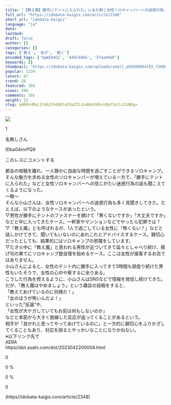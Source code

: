 ```yaml
---
title: "【教え魔】勝手にテントに入られた」いまだ続く女性ソロキャンパーへの迷惑行為、男性の反論「教えてあげているのに何様だ！」"
full_url: "https://idobata-kaigis.com/article/2348"
short_url: "idobata-kaigis"
language: "ja"
date: 
lastmod: 
draft: false
author: []
categories: []
tags: ['教え', 'あげ', '続く']
encoded_tags: ['5pWZ44GI', '44GC44GS', '57aa44GP']
keywords: []
thumbnail: "https://idobata-kaigis.com/uploads/small_a59208954155_f169db328f.jpg"
popular: 1239
latest: 87
trend: 28
featured: 356
views: 508
comments: 195
weight: 12
slug: aHR0cHMvL2lkb2JhdGEta2FpZ2lzLmNvbS9hcnRpY2xlLzIzNDg=
---
```


![](https://idobata-kaigis.com/uploads/small_a59208954155_f169db328f.jpg)

<div><p class='text-pink-100 text-sm'><p class='mr-2'>1</p><p class='mr-2'>名無しさん</p><p class='hidden xlinline-block'>IDba04mrPQ9</p></p><p class='flex items-center text-gray-400'><p class='text-xs mdtext-sm hovercursor-pointer'>このレスにコメントする</p></p><p class='tracking-wide break-all text-base'> 都会の喧騒を離れ、一人静かに自由な時間を過ごすことができるソロキャンプ。そんな魅力を求める女性のソロキャンパーが増えている一方で、「勝手にテントに入られた」などと女性ソロキャンパーへの信じがたい迷惑行為の話も聞こえてくるようになった。<br>～略～<br> そんな小山さんは、女性ソロキャンパーへの迷惑行為も多く見聞きしてきた。たとえば、以下のようなケースがあったという。<br> ▽男性が勝手にテントのファスナーを開けて「寒くないですか」「大丈夫ですか」などと中に入ってきたケース。一軒家やマンションなどでやったら犯罪では？<br> ▽「教え魔」とも呼ばれるが、1人で過ごしている女性に「怖くない？」などと話しかけてきて、聞いてもいないのにあれこれとアドバイスするケース。親切心だったとしても、結果的にはソロキャンプの邪魔をしています。<br> ▽たき火中に「教え魔」と思われる男性が近づいてきて延々としゃべり続け、揚げ句の果てにソロキャンプ歴自慢を始めるケース。ここは女性が接客するお店ではありません。<br> 小山さんによると、女性のテント内に勝手に入ってきて5時間も居座り続けた男性もいたそうで、女性の心中や察するに余りある。<br> こうした行為を控えるように、小山さんはSNSなどで情報を発信し続けてきた。だが、「教え魔はやめましょう」という趣旨の投稿をすると、<br> 「教えてあげているのに何様だ！」<br> 「女のほうが怖いんだよ！」<br> といった“反論”や、<br> 「女性が大ケガしていてもお前は何もしないのか」<br> などと本筋から大きく脱線した反応が返ってくることがあるという。<br> 相手が「良かれと思ってやってあげているのに」と一方的に親切心をふりかざしてくることもあり、対応を誤るとやっかいなことになりかねない。<br> ※以下リンク先で<br>AERA<br>https//dot.asahi.com/dot/2023042200004.html<br></p><p class='flex items-center mr-2 hovercursor-pointer'><p class='pl-1 text-sm mdtext-base'>0</p></p><p class=' w-full h-full bg-gray-200 absolute '></p><p class='text-white text-xs text-center'>0 %</p><p class='text-white text-xs text-center'>0 %</p><p class='flex items-center mr-2 hovercursor-pointer'><p class='pl-1 text-sm mdtext-base'>0</p></p></div>

(https//idobata-kaigis.com/article/2348)
